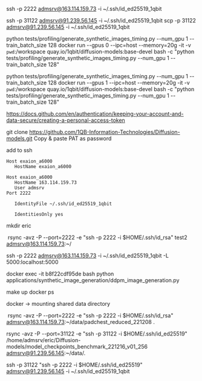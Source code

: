 ssh -p 2222 admsrv@163.114.159.73 -i ~/.ssh/id_ed25519_1qbit


ssh -p 31122 admsrv@91.239.56.145 -i ~/.ssh/id_ed25519_1qbit
scp -p 31122 admsrv@91.239.56.145 -i ~/.ssh/id_ed25519_1qbit 


python tests/profiling/generate_synthetic_images_timing.py --num_gpu 1 --train_batch_size 128
docker run --gpus 0 --ipc=host --memory=20g -it -v `pwd`:/workspace quay.io/1qbit/diffusion-models:base-devel bash -c "python tests/profiling/generate_synthetic_images_timing.py --num_gpu 1 --train_batch_size 128"

python tests/profiling/generate_synthetic_images_timing.py --num_gpu 1 --train_batch_size 128
docker run --gpus 1 --ipc=host --memory=20g -it -v `pwd`:/workspace quay.io/1qbit/diffusion-models:base-devel bash -c "python tests/profiling/generate_synthetic_images_timing.py --num_gpu 1 --train_batch_size 128"


https://docs.github.com/en/authentication/keeping-your-account-and-data-secure/creating-a-personal-access-token

git clone https://github.com/1QB-Information-Technologies/Diffusion-models.git
Copy & paste PAT as password

add to ssh

```
Host exaion_a6000
   HostName exaion_a6000

Host exaion_a6000
   HostName 163.114.159.73
   User admsrv
Port 2222

   IdentityFile ~/.ssh/id_ed25519_1qbit

   IdentitiesOnly yes
```

mkdir eric

 rsync -avz -P --port=2222 -e "ssh -p 2222 -i $HOME/.ssh/id_rsa" test2 admsrv@163.114.159.73:~/


ssh -p 2222 admsrv@163.114.159.73 -i ~/.ssh/id_ed25519_1qbit -L 5000:localhost:5000

docker exec -it b8f22cdf95de bash
python applications/synthetic_image_generation/ddpm_image_generation.py 

make up
docker ps

docker -> mounting shared data directory

 rsync -avz -P --port=2222 -e "ssh -p 2222 -i $HOME/.ssh/id_rsa" admsrv@163.114.159.73:~/data/padchest_reduced_221208 .


rsync -avz -P --port=31122 -e "ssh -p 31122 -i $HOME/.ssh/id_ed25519" /home/admsrv/eric/Diffusion-models/model_checkpoints_benchmark_221216_v01_256 admsrv@91.239.56.145:~/data/. 

ssh -p 31122 "ssh -p 2222 -i $HOME/.ssh/id_ed25519" admsrv@91.239.56.145 -i ~/.ssh/id_ed25519_1qbit